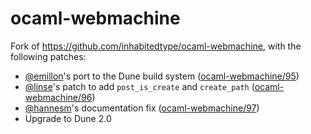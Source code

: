 # ocaml-webmachine

Fork of https://github.com/inhabitedtype/ocaml-webmachine, with the following patches:
- [@emillon]'s port to the Dune build system ([ocaml-webmachine/95])
- [@linse]'s patch to add `post_is_create` and `create_path` ([ocaml-webmachine/96])
- [@hannesm]'s documentation fix ([ocaml-webmachine/97])
- Upgrade to Dune 2.0

[@emillon]: https://github.com/emillon
[@linse]: https://github.com/linse
[@hannesm]: https://github.com/hannesm

[ocaml-webmachine/95]: https://github.com/inhabitedtype/ocaml-webmachine/pull/95
[ocaml-webmachine/96]: https://github.com/inhabitedtype/ocaml-webmachine/pull/96
[ocaml-webmachine/97]: https://github.com/inhabitedtype/ocaml-webmachine/pull/97
